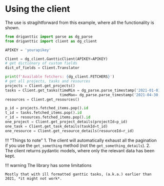 # Using the client

The use is stragihtforward from this example, where all the functionality is shown.

```python
from driganttic import parse as dg_parse
from driganttic import client as dg_client

APIKEY = 'yourapikey'

Client = dg_client.GantticClient(APIKEY=APIKEY)
# get dictionary of custom fields
dict_of_fields = Client.Translator

print(f'Available fetchers: {dg_client.FETCHERS}')
# get all projects, tasks and resources
projects = Client.get_projects()
tasks = Client.get_tasks(timeMin = dg_parse.parse_timestamp('2021-01-01'),
                         timeMax= dg_parse.parse_timestamp('2021-04-30'))
resources = Client.get_resources()

p_id = projects.fetched_items.pop().id
t_id = tasks.fetched_items.pop().id
r_id = resources.fetched_items.pop().id
one_project = Client.get_project_details(projectId=p_id)
one_task = Client.get_task_details(taskId=t_id)
one_resource = Client.get_resource_details(resourceId=r_id)
```

!!! "Things to note"
    1. The client will automatically exhaust all the pagination if you use the `get_something` method (not the `get_something_details`).
    2. The client returns pydantic models, where only the relevant data has been kept.

!!! warning
    The library has some limitations

    Mostly that with ill formatted ganttic tasks, (a.k.a.) earlier than 2021, *it might not work*.